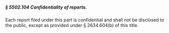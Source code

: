 ##### § 5502.104 Confidentiality of reports. #####

Each report filed under this part is confidential and shall not be disclosed to the public, except as provided under § 2634.604(b) of this title.
